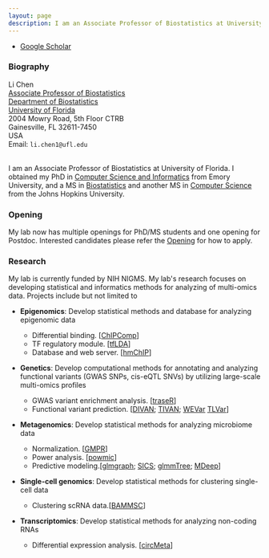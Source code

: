 ```yaml
---
layout: page
description: I am an Associate Professor of Biostatistics at University of Florida.
---
```


<div class="navbar">
  <div class="navbar-inner">
      <ul class="nav">
          <li><a href="https://scholar.google.com/citations?user=Nk-yRrcAAAAJ&hl=en">Google Scholar</a></li>
      </ul>
  </div>
</div>



###  Biography
<div class="container">
    <div class="row-fluid">
        <div class="span5">
            Li Chen<br/>
            <a href="https://biostat.ufl.edu/">Associate Professor of Biostatistics</a><br/>
		<a href="https://biostat.ufl.edu/">Department of Biostatistics</a><br/>
		 <a href="https://www.ufl.edu/">University of Florida</a><br/>
 2004 Mowry Road, 5th Floor CTRB  <br/>
    Gainesville, FL 32611-7450 <br/>
            USA<br/>
            <div id="hide_email">
            Email: <code>li.chen1@ufl.edu</code><br/>
            </div>
        </div>
</div>
<br/>
	</div>


I am an Associate Professor of Biostatistics at University of Florida. I obtained my PhD in [Computer Science and Informatics](http://www.cs.emory.edu/) from Emory University, and a MS in [Biostatistics](http://www.jhsph.edu/departments/biostatistics/index.html) and another MS in [Computer Science](https://www.cs.jhu.edu/) from the Johns Hopkins University.

### Opening
My lab now has multiple openings for PhD/MS students and one opening for Postdoc. Interested candidates please refer the [Opening](https://lichen-lab.github.io//pages/opening.html) for how to apply.

### Research
My lab is currently funded by NIH NIGMS. My lab's research focuses on developing statistical and informatics methods for analyzing of multi-omics data. Projects include but not limited to 

- **Epigenomics**: 
Develop statistical methods and database for analyzing epigenomic data
	- Differential binding. [<a href="https://academic.oup.com/bioinformatics/article/31/12/1889/214643">ChIPComp</a>]
	- TF regulatory module. [<a href="https://academic.oup.com/bioinformatics/advance-article/doi/10.1093/bioinformatics/btz975/5695705">tfLDA</a>]
	- Database and web server. [<a href="https://academic.oup.com/bioinformatics/article/27/10/1447/260530">hmChIP</a>]

- **Genetics**:
Develop computational methods for annotating and analyzing functional variants (GWAS SNPs, cis-eQTL SNVs) by utilizing large-scale multi-omics profiles
	- GWAS variant enrichment analysis. [<a href="https://academic.oup.com/bioinformatics/article/32/8/1214/1744655">traseR</a>]
	- Functional variant prediction. [<a href="https://genomebiology.biomedcentral.com/articles/10.1186/s13059-016-1112-z">DIVAN</a>; <a href="https://academic.oup.com/bioinformatics/article/35/9/1573/5126236">TIVAN</a>; 
	 <a href="https://academic.oup.com/bib/advance-article-abstract/doi/10.1093/bib/bbab189/6279833?redirectedFrom=fulltext">WEVar</a>
	 <a href="https://academic.oup.com/bioinformatics/advance-article-abstract/doi/10.1093/bioinformatics/btac214/6564688?redirectedFrom=fulltext">TLVar</a>]

- **Metagenomics**:
Develop statistical methods for analyzing microbiome data
	- Normalization. [<a href="https://peerj.com/articles/4600/">GMPR</a>]
	- Power analysis. [<a href="https://academic.oup.com/bioinformatics/advance-article/doi/10.1093/bioinformatics/btaa197/5809526">powmic</a>]
	- Predictive modeling.[<a href="https://academic.oup.com/bioinformatics/article/31/24/3991/197681">glmgraph</a>; <a href="https://www.frontiersin.org/articles/10.3389/fmicb.2018.03112/full">SICS</a>; <a href="https://www.frontiersin.org/articles/10.3389/fmicb.2018.01391/full">glmmTree</a>;
	<a href="https://academic.oup.com/bib/advance-article-abstract/doi/10.1093/bib/bbaa073/5835556?redirectedFrom=fulltext">MDeep</a>]
	
- **Single-cell genomics**:
Develop statistical methods for clustering single-cell data
	- Clustering scRNA data.[<a href="https://www.nature.com/articles/s41467-019-09639-3">BAMMSC</a>]

- **Transcriptomics**:
Develop statistical methods for analyzing non-coding RNAs
	- Differential expression analysis. [<a href="https://academic.oup.com/bioinformatics/advance-article/doi/10.1093/bioinformatics/btz606/5543088">circMeta</a>]


